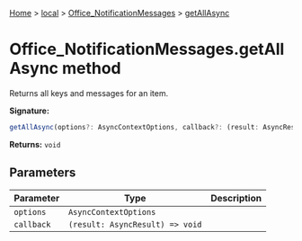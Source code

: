 [Home](./index) &gt; [local](local.md) &gt; [Office\_NotificationMessages](local.office_notificationmessages.md) &gt; [getAllAsync](local.office_notificationmessages.getallasync.md)

# Office\_NotificationMessages.getAllAsync method

Returns all keys and messages for an item.

**Signature:**
```javascript
getAllAsync(options?: AsyncContextOptions, callback?: (result: AsyncResult) => void): void;
```
**Returns:** `void`

## Parameters

|  Parameter | Type | Description |
|  --- | --- | --- |
|  `options` | `AsyncContextOptions` |  |
|  `callback` | `(result: AsyncResult) => void` |  |

